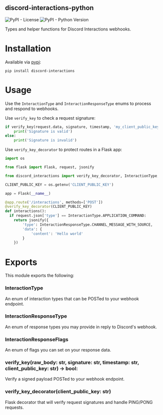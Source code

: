 discord-interactions-python
---
![PyPI - License](https://img.shields.io/pypi/l/discord-interactions)
![PyPI - Python Version](https://img.shields.io/pypi/pyversions/discord-interactions)

Types and helper functions for Discord Interactions webhooks.

# Installation

Available via [pypi](https://pypi.org/project/discord-interactions/):

```
pip install discord-interactions
```

# Usage

Use the `InteractionType` and `InteractionResponseType` enums to process and respond to webhooks.

Use `verify_key` to check a request signature:

```py
if verify_key(request.data, signature, timestamp, 'my_client_public_key'):
    print('Signature is valid')
else:
    print('Signature is invalid')
```  
      
Use `verify_key_decorator` to protect routes in a Flask app:

```py
import os

from flask import Flask, request, jsonify

from discord_interactions import verify_key_decorator, InteractionType, InteractionResponseType

CLIENT_PUBLIC_KEY = os.getenv('CLIENT_PUBLIC_KEY')

app = Flask(__name__)

@app.route('/interactions', methods=['POST'])
@verify_key_decorator(CLIENT_PUBLIC_KEY)
def interactions():
  if request.json['type'] == InteractionType.APPLICATION_COMMAND:
    return jsonify({
        'type': InteractionResponseType.CHANNEL_MESSAGE_WITH_SOURCE,
        'data': {
            'content': 'Hello world'
        }
    })
```

# Exports

This module exports the following:

### InteractionType

An enum of interaction types that can be POSTed to your webhook endpoint.

### InteractionResponseType

An enum of response types you may provide in reply to Discord's webhook.

### InteractionResponseFlags

An enum of flags you can set on your response data.

### verify_key(raw_body: str, signature: str, timestamp: str, client_public_key: str) -> bool:

Verify a signed payload POSTed to your webhook endpoint.

### verify_key_decorator(client_public_key: str)

Flask decorator that will verify request signatures and handle PING/PONG requests.
